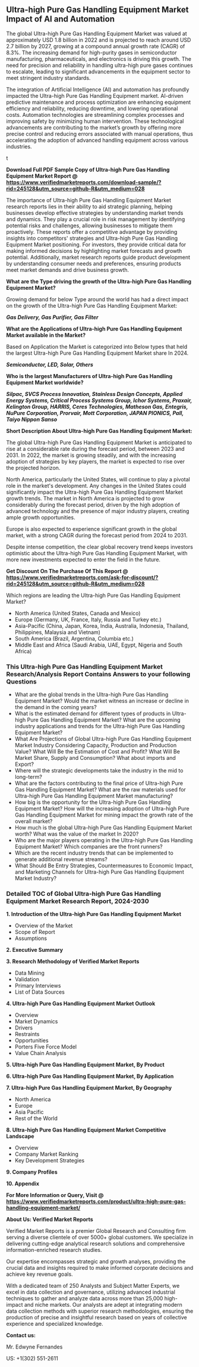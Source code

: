 <h2>Ultra-high Pure Gas Handling Equipment Market Impact of AI and Automation</h2><p>The global Ultra-high Pure Gas Handling Equipment Market was valued at approximately USD 1.8 billion in 2022 and is projected to reach around USD 2.7 billion by 2027, growing at a compound annual growth rate (CAGR) of 8.3%. The increasing demand for high-purity gases in semiconductor manufacturing, pharmaceuticals, and electronics is driving this growth. The need for precision and reliability in handling ultra-high pure gases continues to escalate, leading to significant advancements in the equipment sector to meet stringent industry standards.</p><p>The integration of Artificial Intelligence (AI) and automation has profoundly impacted the Ultra-high Pure Gas Handling Equipment market. AI-driven predictive maintenance and process optimization are enhancing equipment efficiency and reliability, reducing downtime, and lowering operational costs. Automation technologies are streamlining complex processes and improving safety by minimizing human intervention. These technological advancements are contributing to the market’s growth by offering more precise control and reducing errors associated with manual operations, thus accelerating the adoption of advanced handling equipment across various industries.</p>t</p><p id="" class=""><strong>Download Full PDF Sample Copy of Ultra-high Pure Gas Handling Equipment Market Report @ <a href="https://www.verifiedmarketreports.com/download-sample/?rid=245128&utm_source=github-R&utm_medium=028" target="_blank">https://www.verifiedmarketreports.com/download-sample/?rid=245128&utm_source=github-R&utm_medium=028</a></strong></p><p>The importance of&nbsp;Ultra-high Pure Gas Handling Equipment Market research reports lies in their ability to aid strategic planning, helping businesses develop effective strategies by understanding market trends and dynamics. They play a crucial role in risk management by identifying potential risks and challenges, allowing businesses to mitigate them proactively. These reports offer a competitive advantage by providing insights into competitors' strategies and Ultra-high Pure Gas Handling Equipment Market positioning. For investors, they provide critical data for making informed decisions by highlighting market forecasts and growth potential. Additionally, market research reports guide product development by understanding consumer needs and preferences, ensuring products meet market demands and drive business growth.</p><p><strong>What are the&nbsp;Type driving the growth of the Ultra-high Pure Gas Handling Equipment Market?</strong></p><p id="" class="">Growing demand for below Type around the world has had a direct impact on the growth of the Ultra-high Pure Gas Handling Equipment Market:</p><em><strong>Gas Delivery, Gas Purifier, Gas Filter</strong></em></p><strong>What are the&nbsp;Applications&nbsp;of Ultra-high Pure Gas Handling Equipment Market available in the Market?</strong></p><p id="" class="">Based on Application the Market is categorized into Below types that held the largest Ultra-high Pure Gas Handling Equipment Market share In 2024.</p><em><strong>Semiconductor, LED, Solar, Others</strong></em></p><strong>Who is the largest Manufacturers of Ultra-high Pure Gas Handling Equipment Market worldwide?</strong></p><p><em><strong>Silpac, SVCS Process Innovation, Stainless Design Concepts, Applied Energy Systems, Critical Process Systems Group, Ichor Systems, Praxair, Kelington Group, HARRIS, Ceres Technologies, Matheson Gas, Entegris, NuPure Corporation, Prorvair, Mott Corporation, JAPAN PIONICS, Pall, Taiyo Nippon Sanso</strong></em></p><p id="" class=""><strong>Short Description About Ultra-high Pure Gas Handling Equipment Market:</strong></p><p>The global Ultra-high Pure Gas Handling Equipment Market is anticipated to rise at a considerable rate during the forecast period, between 2023 and 2031. In 2022, the market is growing steadily, and with the increasing adoption of strategies by key players, the market is expected to rise over the projected horizon.</p><p>North America, particularly the United States, will continue to play a pivotal role in the market's development. Any changes in the United States could significantly impact the Ultra-high Pure Gas Handling Equipment Market growth trends. The market in North America is projected to grow considerably during the forecast period, driven by the high adoption of advanced technology and the presence of major industry players, creating ample growth opportunities.</p><p>Europe is also expected to experience significant growth in the global market, with a strong CAGR during the forecast period from 2024 to 2031.</p><p>Despite intense competition, the clear global recovery trend keeps investors optimistic about the Ultra-high Pure Gas Handling Equipment Market, with more new investments expected to enter the field in the future.</p><p id="" class=""><strong>Get Discount On The Purchase Of This Report @ <a href="https://www.verifiedmarketreports.com/ask-for-discount/?rid=245128&utm_source=github-R&utm_medium=028" target="_blank">https://www.verifiedmarketreports.com/ask-for-discount/?rid=245128&utm_source=github-R&utm_medium=028</a></strong></p>Which regions are leading the Ultra-high Pure Gas Handling Equipment Market?</p><ul><li>North America (United States, Canada and Mexico)</li><li>Europe (Germany, UK, France, Italy, Russia and Turkey etc.)</li><li>Asia-Pacific (China, Japan, Korea, India, Australia, Indonesia, Thailand, Philippines, Malaysia and Vietnam)</li><li>South America (Brazil, Argentina, Columbia etc.)</li><li>Middle East and Africa (Saudi Arabia, UAE, Egypt, Nigeria and South Africa)</li></ul><h3 id="" class="">This Ultra-high Pure Gas Handling Equipment Market Research/Analysis Report Contains Answers to your following Questions</h3><ul><li>What are the global trends in the Ultra-high Pure Gas Handling Equipment Market? Would the market witness an increase or decline in the demand in the coming years?</li><li>What is the estimated demand for different types of products in Ultra-high Pure Gas Handling Equipment Market? What are the upcoming industry applications and trends for the Ultra-high Pure Gas Handling Equipment Market?</li><li>What Are Projections of Global Ultra-high Pure Gas Handling Equipment Market Industry Considering Capacity, Production and Production Value? What Will Be the Estimation of Cost and Profit? What Will Be Market Share, Supply and Consumption? What about imports and Export?</li><li>Where will the strategic developments take the industry in the mid to long-term?</li><li>What are the factors contributing to the final price of Ultra-high Pure Gas Handling Equipment Market? What are the raw materials used for Ultra-high Pure Gas Handling Equipment Market manufacturing?</li><li>How big is the opportunity for the Ultra-high Pure Gas Handling Equipment Market? How will the increasing adoption of Ultra-high Pure Gas Handling Equipment Market for mining impact the growth rate of the overall market?</li><li>How much is the global Ultra-high Pure Gas Handling Equipment Market worth? What was the value of the market In 2020?</li><li>Who are the major players operating in the Ultra-high Pure Gas Handling Equipment Market? Which companies are the front runners?</li><li>Which are the recent industry trends that can be implemented to generate additional revenue streams?</li><li>What Should Be Entry Strategies, Countermeasures to Economic Impact, and Marketing Channels for Ultra-high Pure Gas Handling Equipment Market Industry?</li></ul><h3 id="" class="">Detailed TOC of Global Ultra-high Pure Gas Handling Equipment Market Research Report, 2024-2030</h3><p id="" class=""><strong>1. Introduction of the Ultra-high Pure Gas Handling Equipment Market</strong></p><ul><li>Overview of the Market</li><li>Scope of Report</li><li>Assumptions</li></ul><p id="" class=""><strong>2. Executive Summary</strong></p><p id="" class=""><strong>3. Research Methodology of Verified Market Reports</strong></p><ul><li>Data Mining</li><li>Validation</li><li>Primary Interviews</li><li>List of Data Sources</li></ul><p id="" class=""><strong>4. Ultra-high Pure Gas Handling Equipment Market Outlook</strong></p><ul><li>Overview</li><li>Market Dynamics</li><li>Drivers</li><li>Restraints</li><li>Opportunities</li><li>Porters Five Force Model</li><li>Value Chain Analysis</li></ul><p id="" class=""><strong>5. Ultra-high Pure Gas Handling Equipment Market, By Product</strong></p><p id="" class=""><strong>6. Ultra-high Pure Gas Handling Equipment Market, By Application</strong></p><p id="" class=""><strong>7. Ultra-high Pure Gas Handling Equipment Market, By Geography</strong></p><ul><li>North America</li><li>Europe</li><li>Asia Pacific</li><li>Rest of the World</li></ul><p id="" class=""><strong>8. Ultra-high Pure Gas Handling Equipment Market Competitive Landscape</strong></p><ul><li>Overview</li><li>Company Market Ranking</li><li>Key Development Strategies</li></ul><p id="" class=""><strong>9. Company Profiles</strong></p><p id="" class=""><strong>10. Appendix</strong></p><p id="" class=""><strong>For More Information or Query, Visit @ <a href="https://www.verifiedmarketreports.com/product/ultra-high-pure-gas-handling-equipment-market/" target="_blank">https://www.verifiedmarketreports.com/product/ultra-high-pure-gas-handling-equipment-market/</a></strong></p><p id="" class=""><strong>About Us: Verified Market Reports</strong></p><p id="" class="">Verified Market Reports is a premier Global Research and Consulting firm serving a diverse clientele of over 5000+ global customers. We specialize in delivering cutting-edge analytical research solutions and comprehensive information-enriched research studies.</p><p id="" class="">Our expertise encompasses strategic and growth analyses, providing the crucial data and insights required to make informed corporate decisions and achieve key revenue goals.</p><p id="" class="">With a dedicated team of 250 Analysts and Subject Matter Experts, we excel in data collection and governance, utilizing advanced industrial techniques to gather and analyze data across more than 25,000 high-impact and niche markets. Our analysts are adept at integrating modern data collection methods with superior research methodologies, ensuring the production of precise and insightful research based on years of collective experience and specialized knowledge.</p><p id="" class=""><strong>Contact us:</strong></p><p id="" class="">Mr. Edwyne Fernandes</p><p id="" class="">US: +1(302) 551-2611</p>